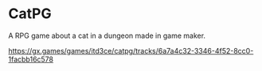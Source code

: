 # CatPG
A RPG game about a cat in a dungeon made in game maker.

https://gx.games/games/itd3ce/catpg/tracks/6a7a4c32-3346-4f52-8cc0-1facbb16c578
